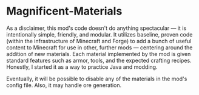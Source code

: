 # Magnificent-Materials

As a disclaimer, this mod's code doesn't do anything spectacular — it is intentionally simple, friendly, and modular. It utilizes baseline, proven code (within the infrastructure of Minecraft and Forge) to add a bunch of useful content to Minecraft for use in other, further mods — centering around the addition of new materials. Each material implemented by the mod is given standard features such as armor, tools, and the expected crafting recipes. Honestly, I started it as a way to practice Java and modding.

Eventually, it will be possible to disable any of the materials in the mod's config file. Also, it may handle ore generation.
